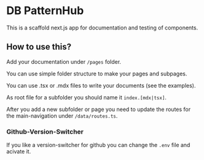 # DB PatternHub

This is a scaffold next.js app for documentation and testing of components.

## How to use this?

Add your documentation under `/pages` folder.

You can use simple folder structure to make your pages and subpages.

You can use .tsx or .mdx files to write your documents (see the examples).

As root file for a subfolder you should name it `index.[mdx|tsx]`.

After you add a new subfolder or page you need to update the routes for the main-navigation under `/data/routes.ts`.

### Github-Version-Switcher

If you like a version-switcher for github you can change the `.env` file and acivate it.
